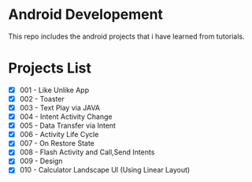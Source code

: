 # Android Developement

This repo includes the android projects that i have learned from tutorials.


# Projects List

- [x] 001 - Like Unlike App
- [x] 002 - Toaster 
- [x] 003 - Text Play via JAVA
- [x] 004 - Intent Activity Change
- [x] 005 - Data Transfer via Intent
- [x] 006 - Activity Life Cycle
- [x] 007 - On Restore State 
- [x] 008 - Flash Activity and Call,Send Intents
- [x] 009 - Design
- [x] 010 - Calculator Landscape UI (Using Linear Layout)